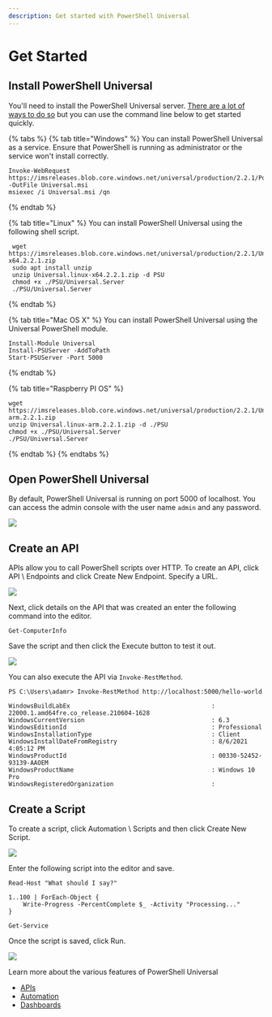 ```yaml
---
description: Get started with PowerShell Universal
---
```


# Get Started

## Install PowerShell Universal

You'll need to install the PowerShell Universal server. [There are a lot of ways to do so](getting-started/) but you can use the command line below to get started quickly.

{% tabs %}
{% tab title="Windows" %}
You can install PowerShell Universal as a service. Ensure that PowerShell is running as administrator or the service won't install correctly. 

```text
Invoke-WebRequest https://imsreleases.blob.core.windows.net/universal/production/2.2.1/PowerShellUniversal.2.2.1.msi -OutFile Universal.msi
msiexec /i Universal.msi /qn
```
{% endtab %}

{% tab title="Linux" %}
You can install PowerShell Universal using the following shell script.

```text
 wget https://imsreleases.blob.core.windows.net/universal/production/2.2.1/Universal.linux-x64.2.2.1.zip
 sudo apt install unzip 
 unzip Universal.linux-x64.2.2.1.zip -d PSU
 chmod +x ./PSU/Universal.Server
 ./PSU/Universal.Server
```
{% endtab %}

{% tab title="Mac OS X" %}
You can install PowerShell Universal using the Universal PowerShell module.

```text
Install-Module Universal
Install-PSUServer -AddToPath
Start-PSUServer -Port 5000
```
{% endtab %}

{% tab title="Raspberry PI OS" %}
```text
wget https://imsreleases.blob.core.windows.net/universal/production/2.2.1/Universal.linux-arm.2.2.1.zip
unzip Universal.linux-arm.2.2.1.zip -d ./PSU
chmod +x ./PSU/Universal.Server
./PSU/Universal.Server

```
{% endtab %}
{% endtabs %}

## Open PowerShell Universal

By default, PowerShell Universal is running on port 5000 of localhost. You can access the admin console with the user name `admin` and any password.

![](.gitbook/assets/image%20%28288%29.png)

## Create an API

APIs allow you to call PowerShell scripts over HTTP. To create an API, click API \ Endpoints and click Create New Endpoint. Specify a URL. 

![](.gitbook/assets/image%20%28260%29.png)

Next, click details on the API that was created an enter the following command into the editor. 

```text
Get-ComputerInfo
```

Save the script and then click the Execute button to test it out. 

![](.gitbook/assets/image%20%28290%29.png)

You can also execute the API via `Invoke-RestMethod`. 

```text
PS C:\Users\adamr> Invoke-RestMethod http://localhost:5000/hello-world

WindowsBuildLabEx                                       : 22000.1.amd64fre.co_release.210604-1628
WindowsCurrentVersion                                   : 6.3
WindowsEditionId                                        : Professional
WindowsInstallationType                                 : Client
WindowsInstallDateFromRegistry                          : 8/6/2021 4:05:12 PM
WindowsProductId                                        : 00330-52452-93139-AAOEM
WindowsProductName                                      : Windows 10 Pro
WindowsRegisteredOrganization                           :
```

## Create a Script

To create a script, click Automation \ Scripts and then click Create New Script. 

![](.gitbook/assets/image%20%28270%29.png)

Enter the following script into the editor and save. 

```text
Read-Host "What should I say?"

1..100 | ForEach-Object {
    Write-Progress -PercentComplete $_ -Activity "Processing..."
}

Get-Service
```

Once the script is saved, click Run. 

![](.gitbook/assets/runjob.gif)



Learn more about the various features of PowerShell Universal

* [APIs](api/about.md)
* [Automation](automation/about.md)
* [Dashboards](userinterfaces/about.md)

